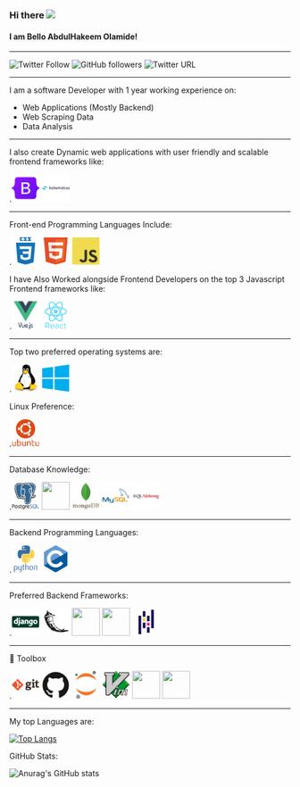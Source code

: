 ### Hi there <img src="https://raw.githubusercontent.com/MartinHeinz/MartinHeinz/master/wave.gif" width="30px">
#### I am Bello AbdulHakeem Olamide!

___

![Twitter Follow](https://img.shields.io/twitter/follow/officialalkenes?label=Total%20Followers&style=social)
![GitHub followers](https://img.shields.io/github/followers/officialalkenes?label=total%20followers&style=social)
![Twitter URL](https://img.shields.io/twitter/url?label=follow%20me%20on&style=social&url=https%3A%2F%2Ftwitter.com%2Fofficialalkenes)

___

I am a software Developer with 1 year working experience on:

- Web Applications (Mostly Backend)
- Web Scraping Data
- Data Analysis

___

I also create Dynamic web applications with user friendly and scalable frontend frameworks like:

.<img src="https://github.com/devicons/devicon/blob/master/icons/bootstrap/bootstrap-original.svg" width="50" height="50">
<img src="https://github.com/devicons/devicon/blob/master/icons/tailwindcss/tailwindcss-original-wordmark.svg" width="50" height="50">

___

Front-end Programming Languages Include:

.<img src="https://github.com/devicons/devicon/raw/master/icons/css3/css3-plain-wordmark.svg" width="50" height="50">
<img src="https://github.com/devicons/devicon/raw/master/icons/html5/html5-original.svg" width="50" height="50">
<img src="https://github.com/devicons/devicon/raw/master/icons/javascript/javascript-original.svg" width="50" height="50">

I have Also Worked alongside Frontend Developers on the top 3 Javascript Frontend frameworks like:

.<img src="https://github.com/devicons/devicon/blob/master/icons/vuejs/vuejs-original-wordmark.svg" width="50" height="50">
<img src="https://github.com/devicons/devicon/blob/master/icons/react/react-original-wordmark.svg" width="50" height="50">

___

Top two preferred operating systems are:

.<img src="https://github.com/devicons/devicon/blob/master/icons/linux/linux-original.svg" width="50" height="50">
<img src="https://github.com/devicons/devicon/blob/master/icons/windows8/windows8-original.svg" width="50" height="50">

Linux Preference:

.<img src="https://github.com/devicons/devicon/blob/master/icons/ubuntu/ubuntu-plain-wordmark.svg" width="50" height="50">

___

Database Knowledge:

.<img src="https://github.com/devicons/devicon/raw/master/icons/postgresql/postgresql-original-wordmark.svg" width="50" height="50">
<img src="https://cdn.worldvectorlogo.com/logos/sqlite.svg" width="50" height="50">
<img src="https://github.com/devicons/devicon/blob/master/icons/mongodb/mongodb-original-wordmark.svg" width="50" height="50">
<img src="https://github.com/devicons/devicon/blob/master/icons/mysql/mysql-original-wordmark.svg" width="50" height="50">
<img src="https://github.com/devicons/devicon/blob/master/icons/sqlalchemy/sqlalchemy-original-wordmark.svg" width="50" height="50">

___

Backend Programming Languages:

.<img src="https://github.com/devicons/devicon/blob/master/icons/python/python-original-wordmark.svg" width="50" height="50">
<img src="https://github.com/devicons/devicon/blob/master/icons/c/c-original.svg" width="50" height="50">

___

Preferred Backend Frameworks:

.<img src="https://github.com/devicons/devicon/blob/master/icons/django/django-original.svg" width="50" height="50">
<img src="https://github.com/devicons/devicon/blob/master/icons/flask/flask-original.svg" width="50" height="50">
<img src="https://cdn.worldvectorlogo.com/logos/fastapi-1.svg" width="50" height="50">
<img src="https://cdn.worldvectorlogo.com/logos/numpy-1.svg" width="50" height="50">
<img src="https://github.com/devicons/devicon/blob/master/icons/pandas/pandas-original.svg" width="50" height="50">

___
🔭 Toolbox

.<img src="https://github.com/devicons/devicon/raw/master/icons/git/git-original-wordmark.svg" width="50" height="50">
<img src="https://github.com/devicons/devicon/blob/master/icons/github/github-original.svg" width="50" height="50">
<img src="https://github.com/devicons/devicon/blob/master/icons/jupyter/jupyter-original.svg" width="50" height="50">
<img src="https://github.com/devicons/devicon/blob/master/icons/vim/vim-original.svg" width="50" height="50">
<img src="https://cdn.worldvectorlogo.com/logos/bash-1.svg" width="50" height="50">
<img src="https://cdn.worldvectorlogo.com/logos/git-bash.svg" width="50" height="50">

___

My top Languages are:

[![Top Langs](https://github-readme-stats.vercel.app/api/top-langs/?username=officialalkenes&theme=radical)](https://github.com/anuraghazra/github-readme-stats)


GitHub Stats:

![Anurag's GitHub stats](https://github-readme-stats.vercel.app/api?username=officialalkenes&show_icons=true&theme=radical)





<!--
**officialalkenes/officialalkenes** is a ✨ _special_ ✨ repository because its `README.md` (this file) appears on your GitHub profile.

Here are some ideas to get you started:

- 🔭 I’m currently working on ...
- 🌱 I’m currently learning ...
- 👯 I’m looking to collaborate on ...
- 🤔 I’m looking for help with ...
- 💬 Ask me about ...
- 📫 How to reach me: ...
- 😄 Pronouns: ...
- ⚡ Fun fact: ...
-->
 
